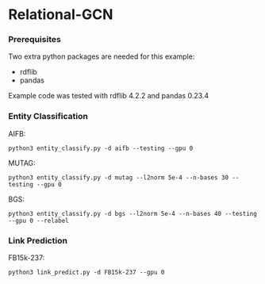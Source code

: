 # Relational-GCN

### Prerequisites
Two extra python packages are needed for this example: 

- rdflib
- pandas

Example code was tested with rdflib 4.2.2 and pandas 0.23.4

### Entity Classification
AIFB:
```
python3 entity_classify.py -d aifb --testing --gpu 0
```

MUTAG:
```
python3 entity_classify.py -d mutag --l2norm 5e-4 --n-bases 30 --testing --gpu 0
```

BGS:
```
python3 entity_classify.py -d bgs --l2norm 5e-4 --n-bases 40 --testing --gpu 0 --relabel
```

### Link Prediction
FB15k-237:
```
python3 link_predict.py -d FB15k-237 --gpu 0
```

